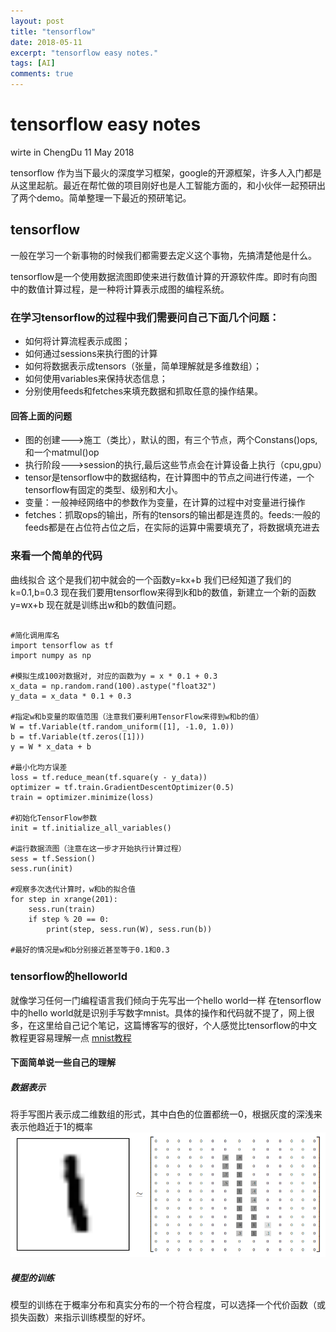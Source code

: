 ```yaml
---
layout: post
title: "tensorflow"
date: 2018-05-11
excerpt: "tensorflow easy notes."
tags: [AI]
comments: true
---
```


tensorflow easy notes
================
wirte in ChengDu
11 May 2018

tensorflow 作为当下最火的深度学习框架，google的开源框架，许多人入门都是从这里起航。最近在帮忙做的项目刚好也是人工智能方面的，和小伙伴一起预研出了两个demo。简单整理一下最近的预研笔记。

## tensorflow

一般在学习一个新事物的时候我们都需要去定义这个事物，先搞清楚他是什么。

tensorflow是一个使用数据流图即使来进行数值计算的开源软件库。即时有向图中的数值计算过程，是一种将计算表示成图的编程系统。

### 在学习tensorflow的过程中我们需要问自己下面几个问题：

- 如何将计算流程表示成图；
- 如何通过sessions来执行图的计算
- 如何将数据表示成tensors（张量，简单理解就是多维数组）；
- 如何使用variables来保持状态信息；
- 分别使用feeds和fetches来填充数据和抓取任意的操作结果。

#### 回答上面的问题
- 图的创建--->施工（类比），默认的图，有三个节点，两个Constans()ops,和一个matmul()op
- 执行阶段--->session的执行,最后这些节点会在计算设备上执行（cpu,gpu）
- tensor是tensorflow中的数据结构，在计算图中的节点之间进行传递，一个tensorflow有固定的类型、级别和大小。
- 变量：一般神经网络中的参数作为变量，在计算的过程中对变量进行操作
- fetches：抓取ops的输出，所有的tensors的输出都是连贯的。feeds:一般的feeds都是在占位符占位之后，在实际的运算中需要填充了，将数据填充进去

### 来看一个简单的代码
曲线拟合
这个是我们初中就会的一个函数y=kx+b
我们已经知道了我们的k=0.1,b=0.3
现在我们要用tensorflow来得到k和b的数值，新建立一个新的函数y=wx+b
现在就是训练出w和b的数值问题。

```

#简化调用库名
import tensorflow as tf
import numpy as np

#模拟生成100对数据对, 对应的函数为y = x * 0.1 + 0.3
x_data = np.random.rand(100).astype("float32")
y_data = x_data * 0.1 + 0.3

#指定w和b变量的取值范围（注意我们要利用TensorFlow来得到w和b的值）
W = tf.Variable(tf.random_uniform([1], -1.0, 1.0))
b = tf.Variable(tf.zeros([1]))
y = W * x_data + b

#最小化均方误差
loss = tf.reduce_mean(tf.square(y - y_data))
optimizer = tf.train.GradientDescentOptimizer(0.5)
train = optimizer.minimize(loss)

#初始化TensorFlow参数
init = tf.initialize_all_variables()

#运行数据流图（注意在这一步才开始执行计算过程）
sess = tf.Session()
sess.run(init)

#观察多次迭代计算时，w和b的拟合值
for step in xrange(201):
    sess.run(train)
    if step % 20 == 0:
        print(step, sess.run(W), sess.run(b))

#最好的情况是w和b分别接近甚至等于0.1和0.3

```

### tensorflow的helloworld
就像学习任何一门编程语言我们倾向于先写出一个hello world一样
在tensorflow中的hello world就是识别手写数字mnist。具体的操作和代码就不提了，网上很多，在这里给自己记个笔记，这篇博客写的很好，个人感觉比tensorflow的中文教程更容易理解一点
[mnist教程](http://www.jeyzhang.com/tensorflow-learning-notes.html)


#### 下面简单说一些自己的理解
##### 数据表示
将手写图片表示成二维数组的形式，其中白色的位置都统一0，根据灰度的深浅来表示他趋近于1的概率
![data_show](../picture/tensorflow1.png)

##### 模型的训练
模型的训练在于概率分布和真实分布的一个符合程度，可以选择一个代价函数（或损失函数）来指示训练模型的好坏。




